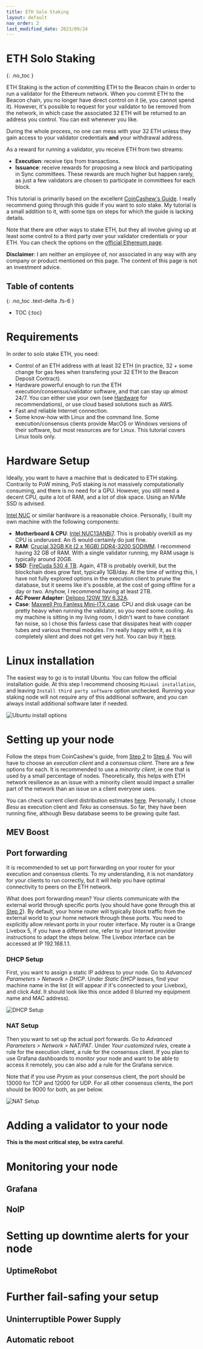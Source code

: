 ```yaml
---
title: ETH Solo Staking
layout: default
nav_order: 2
last_modified_date: 2023/09/24
---
```


# ETH Solo Staking
{: .no_toc }

ETH Staking is the action of committing ETH to the Beacon chain in order to run a validator for the Ethereum network. When you commit ETH to the Beacon chain, you no longer have direct control on it (ie, you cannot spend it). However, it's possible to request for your validator to be removed from the network, in which case the associated 32 ETH will be returned to an address you control. You can exit whenever you like.

During the whole process, no one can mess with your 32 ETH unless they gain access to your validator credentials **and** your withdrawal address.

As a reward for running a validator, you receive ETH from two streams:
- **Execution**: receive tips from transactions.
- **Issuance**: receive rewards for proposing a new block and participating in Sync committees. These rewards are much higher but happen rarely, as just a few validators are chosen to participate in committees for each block.

This tutorial is primarily based on the excellent [CoinCashew's Guide](https://www.coincashew.com/coins/overview-eth/guide-or-how-to-setup-a-validator-on-eth2-mainnet). I really recommend going through this guide if you want to solo stake. My tutorial is a small addition to it, with some tips on steps for which the guide is lacking details.

Note that there are other ways to stake ETH, but they all involve giving up at least some control to a third party over your validator credentials or your ETH. You can check the options on the [official Ethereum page](https://ethereum.org/en/staking/#how-to-stake-your-eth).

**Disclaimer**: I am neither an employee of, nor associated in any way with any company or product mentioned on this page. The content of this page is not an investment advice.

## Table of contents
{: .no_toc .text-delta .fs-6 }
- TOC
{:toc}

# Requirements

In order to solo stake ETH, you need:
- Control of an ETH address with at least 32 ETH (in practice, 32 + some change for gas fees when transfering your 32 ETH to the Beacon Deposit Contract).
- Hardware powerful enough to run the ETH execution/consensus/validator software, and that can stay up almost 24/7. You can either use your own (see [Hardware](#hardware-setup) for recommendations), or use cloud based solutions such as AWS.
- Fast and reliable Internet connection.
- Some know-how with Linux and the command line. Some execution/consensus clients provide MacOS or Windows versions of their software, but most resources are for Linux. This tutorial covers Linux tools only.

# Hardware Setup

Ideally, you want to have a machine that is dedicated to ETH staking. Contrarily to PoW mining, PoS staking is not massively computationally consuming, and there is no need for a GPU. However, you still need a decent CPU, quite a lot of RAM, and a lot of disk space. Using an NVMe SSD is advised.

[Intel NUC](https://www.intel.fr/content/www/fr/fr/products/details/nuc.html) or similar hardware is a reasonable choice. Personally, I built my own machine with the following components:
- **Motherboard & CPU**: [Intel NUC13ANBi7](https://www.intel.fr/content/www/fr/fr/products/sku/233114/intel-nuc-13-pro-board-nuc13anbi7/specifications.html). This is probably overkill as my CPU is underused. An i5 would certainly do just fine.
- **RAM**: [Crucial 32GB Kit (2 x 16GB) DDR4-3200 SODIMM](https://www.crucial.fr/memory/ddr4/ct2k16g4sfra32a). I recommend having 32 GB of RAM. With a single validator running, my RAM usage is typically around 20GB.
- **SSD**: [FireCuda 530 4 TB](https://www.seagate.com/fr/fr/products/gaming-drives/pc-gaming/firecuda-530-ssd/). Again, 4TB is probably overkill, but the blockchain does grow fast, typically 1GB/day. At the time of writing this, I have not fully explored options in the execution client to prune the database, but it seems like it's possible, at the cost of going offline for a day or two. Anyhow, I recommend having at least 2TB.
- **AC Power Adapter**: [Delippo 120W 19V 6.32A](https://www.amazon.fr/dp/B07MV6C89N?psc=1&ref=ppx_yo2ov_dt_b_product_details).
- **Case**: [Maxwell Pro Fanless Mini-ITX case](https://akasa.co.uk/update.php?tpl=product/product.detail.tpl&model=A-ITX48-M1B). CPU and disk usage can be pretty heavy when running the validator, so you need some cooling. As my machine is sitting in my living room, I didn't want to have constant fan noise, so I chose this fanless case that dissipates heat with copper tubes and various thermal modules. I'm really happy with it, as it is completely silent and does not get very hot. You can buy it [here](https://www.cartft.com/catalog/il/3459).

# Linux installation

The easiest way to go is to install Ubuntu. You can follow the official installation guide. At this step I recommend choosing `Minimal installation`, and leaving `Install third party software` option unchecked. Running your staking node will not require any of this additional software, and you can always install additional software later if needed.

![Ubuntu install options](/assets/images/ubuntu_install_options.png)

# Setting up your node

Follow the steps from CoinCashew's guide, from [Step 2](https://www.coincashew.com/coins/overview-eth/guide-or-how-to-setup-a-validator-on-eth2-mainnet/part-i-installation/step-2-configuring-node) to [Step 4](https://www.coincashew.com/coins/overview-eth/guide-or-how-to-setup-a-validator-on-eth2-mainnet/part-i-installation/step-4-installing-consensus-client). You will have to choose an *execution client* and a *consensus client*. There are a few options for each. It is recommended to use a *minority client*, ie one that is used by a small percentage of nodes. Theoretically, this helps with ETH network resilience as an issue with a minority client would impact a smaller part of the network than an issue on a client everyone uses.

You can check current client distribution estimates [here](https://clientdiversity.org/). Personally, I chose *Besu* as execution client and *Teku* as consensus. So far, they have been running fine, although Besu database seems to be growing quite fast.

## MEV Boost

## Port forwarding

It is recommended to set up port forwarding on your router for your execution and consensus clients. To my understanding, it is not mandatory for your clients to run correctly, but it will help you have optimal connectivity to peers on the ETH network.

What does port forwarding mean? Your clients communicate with the external world through specific ports (you should have gone through this at [Step 2](https://www.coincashew.com/coins/overview-eth/guide-or-how-to-setup-a-validator-on-eth2-mainnet/part-i-installation/step-2-configuring-node)). By default, your home router will typically block traffic from the external world to your home network through these ports. You need to explicitly allow relevant ports in your router interface. My router is a Orange Livebox 5, if you have a different one, refer to your Internet provider instructions to adapt the steps below. The Livebox interface can be accessed at IP 192.168.1.1.

### DHCP Setup

First, you want to assign a static IP address to your node. Go to *Advanced Parameters > Network > DHCP*. Under *Static DHCP leases*, find your machine name in the list (it will appear if it's connected to your Livebox), and click *Add*. It should look like this once added (I blurred my equipment name and MAC address).

![DHCP Setup](/assets/images/dhcp.png)

### NAT Setup

Then you want to set up the actual port forwards. Go to *Advanced Parameters > Network > NAT/PAT*. Under *Your customized rules*, create a rule for the execution client, a rule for the consensus client. If you plan to use Grafana dashboards to monitor your node and want to be able to access it remotely, you can also add a rule for the Grafana service.

Note that if you use *Prysm* as your consensus client, the port should be 13000 for TCP and 12000 for UDP. For all other consensus clients, the port should be 9000 for both, as per below.

![NAT Setup](/assets/images/nat.png)


# Adding a validator to your node

**This is the most critical step, be extra careful**.



# Monitoring your node

## Grafana
## NoIP

# Setting up downtime alerts for your node

## UptimeRobot

# Further fail-safing your setup

## Uninterruptible Power Supply

## Automatic reboot
